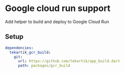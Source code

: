 # Google cloud run support

Add helper to build and deploy to Google Cloud Run

## Setup

```yaml
dependencies:
  tekartik_gcr_build:
    git:
      url: https://github.com/tekartik/app_build.dart
      path: packages/gcr_build
```
